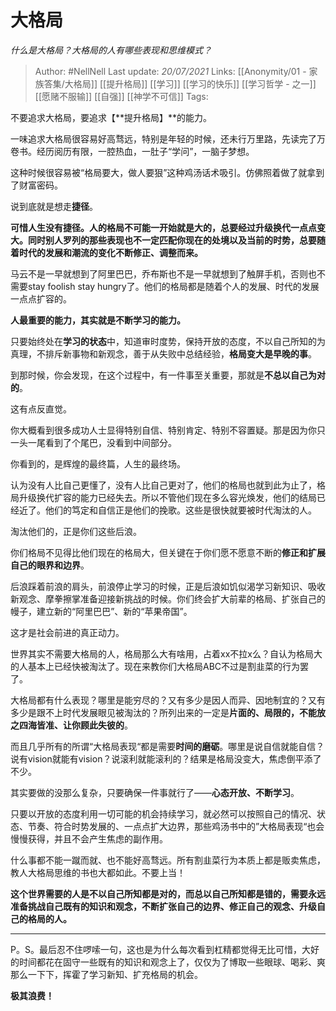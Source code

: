 # 大格局
*什么是大格局？大格局的人有哪些表现和思维模式？*

> Author: #NellNell 
Last update: *20/07/2021* 
Links: [[Anonymity/01 - 家族答集/大格局]] [[提升格局]] [[学习]] [[学习的快乐]] [[学习哲学 - 之一]] [[愿赌不服输]] [[自强]] [[神学不可信]]
Tags:   
  

不要追求大格局，要追求【**提升格局】**的能力。

一味追求大格局很容易好高骛远，特别是年轻的时候，还未行万里路，先读完了万卷书。经历阅历有限，一腔热血，一肚子“学问”，一脑子梦想。

这种时候很容易被“格局要大，做人要狠”这种鸡汤话术吸引。仿佛照着做了就拿到了财富密码。

说到底就是想走**捷径**。

**可惜人生没有捷径。人的格局不可能一开始就是大的，总要经过升级换代一点点变大。同时别人罗列的那些表现也不一定匹配你现在的处境以及当前的时势，总要随着时代的发展和潮流的变化不断修正、调整而来。**

马云不是一早就想到了阿里巴巴，乔布斯也不是一早就想到了触屏手机，否则也不需要stay foolish stay hungry了。他们的格局都是随着个人的发展、时代的发展一点点扩容的。

**人最重要的能力，其实就是不断学习的能力。**

只要始终处在**学习的状态**中，知道审时度势，保持开放的态度，不以自己所知的为真理，不排斥新事物和新观念，善于从失败中总结经验，**格局变大是早晚的事**。

到那时候，你会发现，在这个过程中，有一件事至关重要，那就是**不总以自己为对的**。

这有点反直觉。

你大概看到很多成功人士显得特别自信、特别肯定、特别不容置疑。那是因为你只一头一尾看到了个尾巴，没看到中间部分。

你看到的，是辉煌的最终篇，人生的最终场。

认为没有人比自己更懂了，没有人比自己更对了，他们的格局也就到此为止了，格局升级换代扩容的能力已经失去。所以不管他们现在多么容光焕发，他们的结局已经近了。他们的笃定和自信正是他们的挽歌。这些是很快就要被时代淘汰的人。

淘汰他们的，正是你们这些后浪。

你们格局不见得比他们现在的格局大，但关键在于你们愿不愿意不断的**修正和扩展自己的眼界和边界**。

后浪踩着前浪的肩头，前浪停止学习的时候，正是后浪如饥似渴学习新知识、吸收新观念、摩拳擦掌准备迎接新挑战的时候。你们终会扩大前辈的格局、扩张自己的幔子，建立新的“阿里巴巴”、新的“苹果帝国”。

这才是社会前进的真正动力。

世界其实不需要大格局的人，格局那么大有啥用，占着xx不拉x么？自认为格局大的人基本上已经快被淘汰了。现在来教你们大格局ABC不过是割韭菜的行为罢了。

大格局都有什么表现？哪里是能穷尽的？又有多少是因人而异、因地制宜的？又有多少是跟不上时代发展眼见被淘汰的？所列出来的一定是**片面的、局限的，不能放之四海皆准、让你顾此失彼的**。

而且几乎所有的所谓“大格局表现“都是需要**时间的磨砺**。哪里是说自信就能自信？说有vision就能有vision？说滚利就能滚利的？结果是格局没变大，焦虑倒平添了不少。

其实要做的没那么复杂，只要确保一件事就行了——**心态开放、不断学习**。

只要以开放的态度利用一切可能的机会持续学习，就必然可以按照自己的情况、状态、节奏、符合时势发展的、一点点扩大边界，那些鸡汤书中的”大格局表现“也会慢慢获得，并且不会产生焦虑的副作用。

什么事都不能一蹴而就、也不能好高骛远。所有割韭菜行为本质上都是贩卖焦虑，教人大格局思维的书也大都如此。不要上当！

**这个世界需要的人是不以自己所知都是对的，而总以自己所知都是错的，需要永远准备挑战自己既有的知识和观念，不断扩张自己的边界、修正自己的观念、升级自己的格局的人。**

---

P。S。最后忍不住啰嗦一句，这也是为什么每次看到杠精都觉得无比可惜，大好的时间都花在固守一些既有的知识和观念上了，仅仅为了博取一些眼球、喝彩、爽那么一下下，挥霍了学习新知、扩充格局的机会。

**极其浪费！**